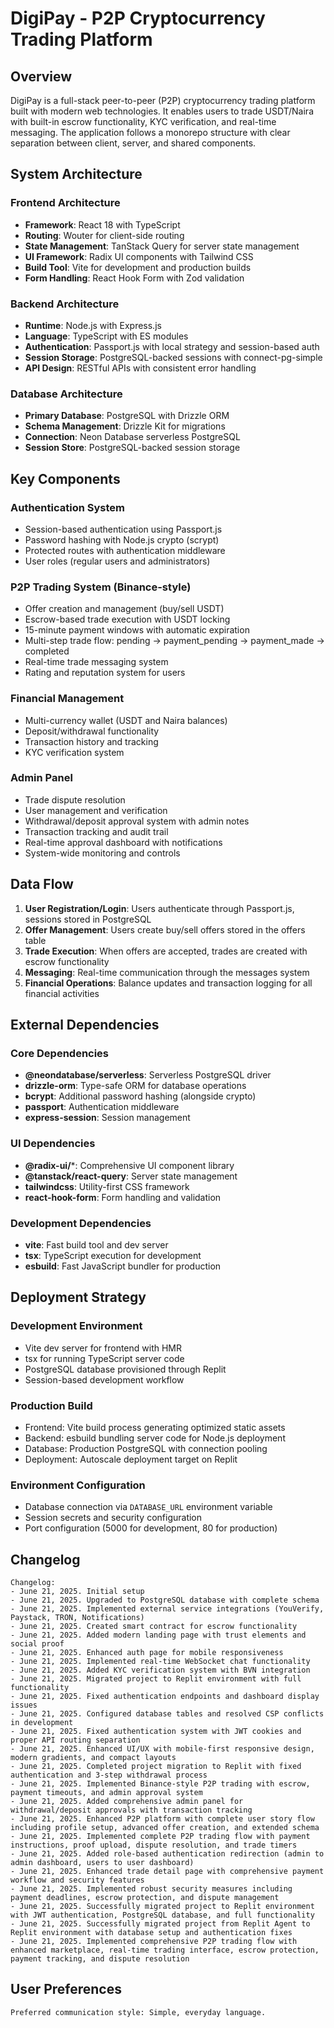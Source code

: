 # DigiPay - P2P Cryptocurrency Trading Platform

## Overview

DigiPay is a full-stack peer-to-peer (P2P) cryptocurrency trading platform built with modern web technologies. It enables users to trade USDT/Naira with built-in escrow functionality, KYC verification, and real-time messaging. The application follows a monorepo structure with clear separation between client, server, and shared components.

## System Architecture

### Frontend Architecture
- **Framework**: React 18 with TypeScript
- **Routing**: Wouter for client-side routing
- **State Management**: TanStack Query for server state management
- **UI Framework**: Radix UI components with Tailwind CSS
- **Build Tool**: Vite for development and production builds
- **Form Handling**: React Hook Form with Zod validation

### Backend Architecture
- **Runtime**: Node.js with Express.js
- **Language**: TypeScript with ES modules
- **Authentication**: Passport.js with local strategy and session-based auth
- **Session Storage**: PostgreSQL-backed sessions with connect-pg-simple
- **API Design**: RESTful APIs with consistent error handling

### Database Architecture
- **Primary Database**: PostgreSQL with Drizzle ORM
- **Schema Management**: Drizzle Kit for migrations
- **Connection**: Neon Database serverless PostgreSQL
- **Session Store**: PostgreSQL-backed session storage

## Key Components

### Authentication System
- Session-based authentication using Passport.js
- Password hashing with Node.js crypto (scrypt)
- Protected routes with authentication middleware
- User roles (regular users and administrators)

### P2P Trading System (Binance-style)
- Offer creation and management (buy/sell USDT)
- Escrow-based trade execution with USDT locking
- 15-minute payment windows with automatic expiration
- Multi-step trade flow: pending → payment_pending → payment_made → completed
- Real-time trade messaging system
- Rating and reputation system for users

### Financial Management
- Multi-currency wallet (USDT and Naira balances)
- Deposit/withdrawal functionality
- Transaction history and tracking
- KYC verification system

### Admin Panel
- Trade dispute resolution
- User management and verification
- Withdrawal/deposit approval system with admin notes
- Transaction tracking and audit trail
- Real-time approval dashboard with notifications
- System-wide monitoring and controls

## Data Flow

1. **User Registration/Login**: Users authenticate through Passport.js, sessions stored in PostgreSQL
2. **Offer Management**: Users create buy/sell offers stored in the offers table
3. **Trade Execution**: When offers are accepted, trades are created with escrow functionality
4. **Messaging**: Real-time communication through the messages system
5. **Financial Operations**: Balance updates and transaction logging for all financial activities

## External Dependencies

### Core Dependencies
- **@neondatabase/serverless**: Serverless PostgreSQL driver
- **drizzle-orm**: Type-safe ORM for database operations
- **bcrypt**: Additional password hashing (alongside crypto)
- **passport**: Authentication middleware
- **express-session**: Session management

### UI Dependencies
- **@radix-ui/***: Comprehensive UI component library
- **@tanstack/react-query**: Server state management
- **tailwindcss**: Utility-first CSS framework
- **react-hook-form**: Form handling and validation

### Development Dependencies
- **vite**: Fast build tool and dev server
- **tsx**: TypeScript execution for development
- **esbuild**: Fast JavaScript bundler for production

## Deployment Strategy

### Development Environment
- Vite dev server for frontend with HMR
- tsx for running TypeScript server code
- PostgreSQL database provisioned through Replit
- Session-based development workflow

### Production Build
- Frontend: Vite build process generating optimized static assets
- Backend: esbuild bundling server code for Node.js deployment
- Database: Production PostgreSQL with connection pooling
- Deployment: Autoscale deployment target on Replit

### Environment Configuration
- Database connection via `DATABASE_URL` environment variable
- Session secrets and security configuration
- Port configuration (5000 for development, 80 for production)

## Changelog

```
Changelog:
- June 21, 2025. Initial setup
- June 21, 2025. Upgraded to PostgreSQL database with complete schema
- June 21, 2025. Implemented external service integrations (YouVerify, Paystack, TRON, Notifications)
- June 21, 2025. Created smart contract for escrow functionality
- June 21, 2025. Added modern landing page with trust elements and social proof
- June 21, 2025. Enhanced auth page for mobile responsiveness
- June 21, 2025. Implemented real-time WebSocket chat functionality
- June 21, 2025. Added KYC verification system with BVN integration
- June 21, 2025. Migrated project to Replit environment with full functionality
- June 21, 2025. Fixed authentication endpoints and dashboard display issues
- June 21, 2025. Configured database tables and resolved CSP conflicts in development
- June 21, 2025. Fixed authentication system with JWT cookies and proper API routing separation
- June 21, 2025. Enhanced UI/UX with mobile-first responsive design, modern gradients, and compact layouts
- June 21, 2025. Completed project migration to Replit with fixed authentication and 3-step withdrawal process
- June 21, 2025. Implemented Binance-style P2P trading with escrow, payment timeouts, and admin approval system
- June 21, 2025. Added comprehensive admin panel for withdrawal/deposit approvals with transaction tracking
- June 21, 2025. Enhanced P2P platform with complete user story flow including profile setup, advanced offer creation, and extended schema
- June 21, 2025. Implemented complete P2P trading flow with payment instructions, proof upload, dispute resolution, and trade timers
- June 21, 2025. Added role-based authentication redirection (admin to admin dashboard, users to user dashboard)
- June 21, 2025. Enhanced trade detail page with comprehensive payment workflow and security features
- June 21, 2025. Implemented robust security measures including payment deadlines, escrow protection, and dispute management
- June 21, 2025. Successfully migrated project to Replit environment with JWT authentication, PostgreSQL database, and full functionality
- June 21, 2025. Successfully migrated project from Replit Agent to Replit environment with database setup and authentication fixes
- June 21, 2025. Implemented comprehensive P2P trading flow with enhanced marketplace, real-time trading interface, escrow protection, payment tracking, and dispute resolution
```

## User Preferences

```
Preferred communication style: Simple, everyday language.
```